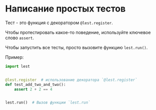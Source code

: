 # Написание простых тестов

Тест - это функция с декоратором `@lest.register`.

Чтобы протестировать какое-то поведение, используйте ключевое слово `assert`.

Чтобы запустить все тесты, просто вызовите функцию `lest.run()`.

Пример:

```python
import lest


@lest.register  # использование декоратора `@lest.register`
def test_add_two_and_two():
    assert 2 + 2 == 4


lest.run()  # Вызов функции `lest.run`
```

